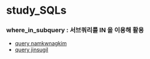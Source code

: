 # study_SQLs
### where_in_subquery : 서브쿼리를 IN 을 이용해 활용
- [query namkwnagkim](./KimNamKwang/w3schools/where_in_subquery.sql)
- [query jinsugil](./jinsugil/w3schools/where_in_subquery.sql)